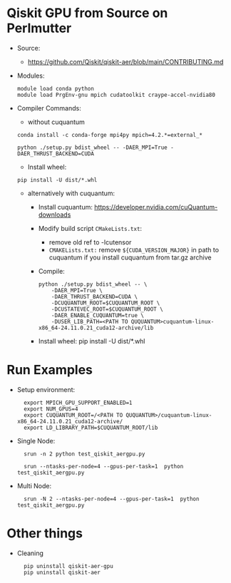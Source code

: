 # Qiskit GPU from Source on Perlmutter

* Source:
    * https://github.com/Qiskit/qiskit-aer/blob/main/CONTRIBUTING.md


* Modules:
    
    ```
    module load conda python
    module load PrgEnv-gnu mpich cudatoolkit craype-accel-nvidia80
    ```

* Compiler Commands:

    * without cuquantum
    ```    
    conda install -c conda-forge mpi4py mpich=4.2.*=external_*
    ``` 
    
    ```
    python ./setup.py bdist_wheel -- -DAER_MPI=True -DAER_THRUST_BACKEND=CUDA 
    ```

     * Install wheel:
     ```
    pip install -U dist/*.whl
    ```

    * alternatively with cuquantum:

        * Install cuquantum: <https://developer.nvidia.com/cuQuantum-downloads>

        * Modify build script ```CMakeLists.txt```:
            * remove old ref to -lcutensor
            * ```CMAKELists.txt:``` remove `${CUDA_VERSION_MAJOR}` in path to cuquantum if you install cuquantum from tar.gz archive
        
        * Compile:
            ```
            python ./setup.py bdist_wheel -- \
                -DAER_MPI=True \
                -DAER_THRUST_BACKEND=CUDA \
                -DCUQUANTUM_ROOT=$CUQUANTUM_ROOT \                
                -DCUSTATEVEC_ROOT=$CUQUANTUM_ROOT \
                -DAER_ENABLE_CUQUANTUM=true \
                -DUSER_LIB_PATH=<PATH TO QUQUANTUM>cuquantum-linux-x86_64-24.11.0.21_cuda12-archive/lib
            ```
        * Install wheel:
              pip install -U dist/*.whl

# Run Examples

* Setup environment:

        export MPICH_GPU_SUPPORT_ENABLED=1
        export NUM_GPUS=4
        export CUQUANTUM_ROOT=/<PATH TO QUQUANTUM>/cuquantum-linux-x86_64-24.11.0.21_cuda12-archive/
        export LD_LIBRARY_PATH=$CUQUANTUM_ROOT/lib


* Single Node:

        srun -n 2 python test_qiskit_aergpu.py

        srun --ntasks-per-node=4 --gpus-per-task=1  python test_qiskit_aergpu.py 

* Multi Node:

        srun -N 2 --ntasks-per-node=4 --gpus-per-task=1  python test_qiskit_aergpu.py 

# Other things

* Cleaning

        pip uninstall qiskit-aer-gpu
        pip uninstall qiskit-aer